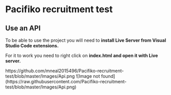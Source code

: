 <h1>Pacifiko recruitment test</h1>
<h2>Use an API</h2>
<p>To be able to use the project you will need to  <strong>install Live Server from Visual Studio Code extensions.</strong></p>
<p>For it to work you need to right click on <strong>index.html and open it with Live server.</strong></p>
https://github.com/mneal2015496/Pacifiko-recruitment-test/blob/master/Images/Api.png
![Image not found]
(https://raw.githubusercontent.com/Pacifiko-recruitment-test/blob/master/Images/Api.png)
